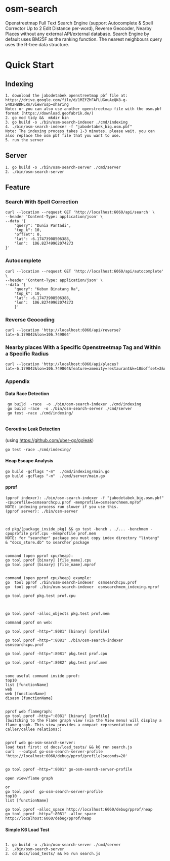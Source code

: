 # osm-search
Openstreetmap Full Text Search Engine (support Autocomplete & Spell Corrector Up to 2 Edit Distance per-word), Reverse Geocoder, Nearby Places without any external API/external database. Search Engine by default uses BM25F as the ranking function. The nearest neighbours query uses the R-tree data structure.

# Quick Start
## Indexing
```
1. download the jabodetabek openstreetmap pbf file at: https://drive.google.com/file/d/1MZfZhFAFLUGouAeQK8-g-S4O2HBDHLRn/view?usp=sharing
Note: or you can also use another openstreetmap file with the osm.pbf format (https://download.geofabrik.de/)
2. go mod tidy &&  mkdir bin
3. go build -o ./bin/osm-search-indexer ./cmd/indexing 
4. ./bin/osm-search-indexer -f "jabodetabek_big.osm.pbf"
Note: The indexing process takes 1-3 minutes, please wait. you can also replace the osm pbf file that you want to use.
5. run the server
```

## Server
```
1. go build -o ./bin/osm-search-server ./cmd/server 
2. ./bin/osm-search-server
```

## Feature

### Search With Spell Correction
```
curl --location --request GET 'http://localhost:6060/api/search' \
--header 'Content-Type: application/json' \
--data '{
    "query": "Dunia Pantadi",
    "top_k": 10,
    "offset": 0,
    "lat": -6.17473908506388,
    "lon":  106.82749962074273
}'
```

### Autocomplete
```
curl --location --request GET 'http://localhost:6060/api/autocomplete' \
--header 'Content-Type: application/json' \
--data '{
    "query": "Kebun Binatang Ra",
    "top_k": 10,
    "lat": -6.17473908506388,
    "lon":  106.82749962074273
    }'
```

### Reverse Geocoding
```
curl --location 'http://localhost:6060/api/reverse?lat=-6.179842&lon=106.749864'
```

### Nearby places With a Specific Openstreetmap Tag and Within a Specific Radius
```
curl --location 'http://localhost:6060/api/places?lat=-6.179842&lon=106.749864&feature=amenity=restaurant&k=10&offset=2&radius=3'
```







### Appendix
#### Data Race Detection

```
 go build  -race  -o ./bin/osm-search-indexer ./cmd/indexing
 go build -race  -o ./bin/osm-search-server ./cmd/server
 go test -race ./cmd/indexing/


```

#### Goroutine Leak Detection
(using https://github.com/uber-go/goleak)
```
go test -race ./cmd/indexing/
```

#### Heap Escape Analysis

```
go build -gcflags "-m"  ./cmd/indexing/main.go
go build -gcflags "-m"  ./cmd/server/main.go
```

#### pprof 

```
(pprof indexer): ./bin/osm-search-indexer -f "jabodetabek_big.osm.pbf" -cpuprofile=osmsearchcpu.prof -memprofile=osmsearchmem.mprof
NOTE: indexing process run slower if you use this.
(pprof server): ./bin/osm-server



cd pkg/[package_inside_pkg] && go test -bench . ./... -benchmem -cpuprofile prof.cpu -memprofile prof.mem
NOTE: for "searcher" package you must copy index directory "lintang"  & "docs_store.db" to searcher package


command (open pprof cpu/heap):
go tool pprof [binary] [file_name].cpu
go tool pprof [binary] [file_name].mprof


command (open pprof cpu/heap) example:
go  tool pprof ./bin/osm-search-indexer  osmsearchcpu.prof
go  tool pprof ./bin/osm-search-indexer  osmsearchmem_indexing.mprof

go tool pprof pkg.test prof.cpu



go tool pprof -alloc_objects pkg.test prof.mem

command pprof on web:

go tool pprof -http=":8081" [binary] [profile]

go tool pprof -http=":8081" ./bin/osm-search-indexer  osmsearchcpu.prof

go tool pprof -http=":8081" pkg.test prof.cpu

go tool pprof -http=":8082" pkg.test prof.mem


some useful command inside pprof:
top10
list [functionName]
web
web [functionName]
disasm [functionName]


pprof web flamegraph:
go tool pprof -http=":8081" [binary] [profile]
[Switching to the Flame graph view (via the View menu) will display a flame graph. This view provides a compact representation of caller/callee relations:]


pprof web go-osm-search-server:
load test first: cd docs/load_tests/ && k6 run search.js
curl  --output go-osm-search-server-profile    'http://localhost:6060/debug/pprof/profile?seconds=20'


go tool pprof -http=":8081" go-osm-search-server-profile

open view/flame graph

or 
go tool pprof  go-osm-search-server-profile
top10
list [functionName]

go tool pprof -alloc_space http://localhost:6060/debug/pprof/heap
go tool pprof -http=":8081" -alloc_space http://localhost:6060/debug/pprof/heap

```

#### Simple K6 Load Test
```

1. go build -o ./bin/osm-search-server ./cmd/server 
2. ./bin/osm-search-server
3. cd docs/load_tests/ && k6 run search.js
```

